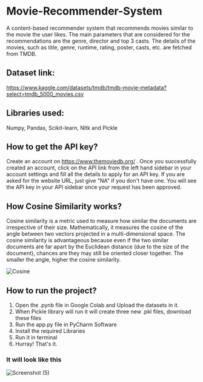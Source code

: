 # Movie-Recommender-System
A content-based recommender system that recommends movies similar to the movie the user likes.
The main parameters that are considered for the recommendations are the genre, director and top 3 casts. The details of the movies, such as title, genre, runtime, rating, poster, casts, etc. are fetched from TMDB.
## Dataset link:
https://www.kaggle.com/datasets/tmdb/tmdb-movie-metadata?select=tmdb_5000_movies.csv
## Libraries used:
Numpy, Pandas, Scikit-learn, Nltk and Pickle
## How to get the API key?
Create an account on https://www.themoviedb.org/ . Once you successfully created an account, click on the API link from the left hand sidebar in your account settings and fill all the details to apply for an API key. 
If you are asked for the website URL, just give "NA" if you don't have one. You will see the API key in your API sidebar once your request has been approved.
## How Cosine Similarity works?
Cosine similarity is a metric used to measure how similar the documents are irrespective of their size. Mathematically, it measures the cosine of the angle between two vectors projected in a multi-dimensional space. 
The cosine similarity is advantageous because even if the two similar documents are far apart by the Euclidean distance (due to the size of the document), chances are they may still be oriented closer together. The smaller the angle, higher the cosine similarity.

![Cosine](https://user-images.githubusercontent.com/118469585/210548016-58e46362-0e5a-4d5d-bef0-715715b475ff.png)
## How to run the project?
1. Open the .pynb file in Google Colab and Upload the datasets in it.
2. When Pickle library will run it will create three new .pkl files, download these files
3. Run the app.py file in PyCharm Software
4. Install the required Libraries
5. Run it in terminal
6. Hurray! That's it.
### It will look like this
![Screenshot (5)](https://user-images.githubusercontent.com/118469585/210548622-ed20dd06-136f-4f9d-a56b-64cba9b47202.png)


